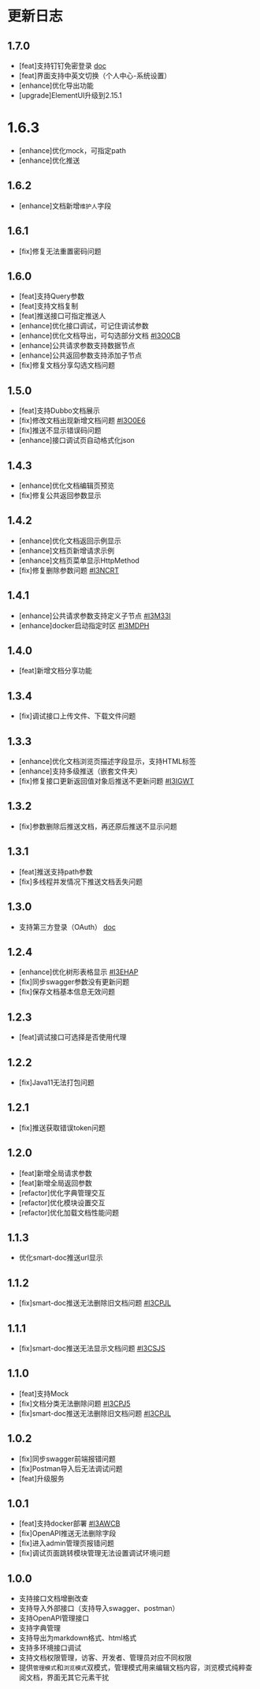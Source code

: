 # 更新日志

## 1.7.0

- [feat]支持钉钉免密登录 [doc](http://torna.cn/dev/third-party-login.html)
- [feat]界面支持中英文切换（个人中心-系统设置）
- [enhance]优化导出功能
- [upgrade]ElementUI升级到2.15.1

# 1.6.3

- [enhance]优化mock，可指定path
- [enhance]优化推送

## 1.6.2

- [enhance]文档新增`维护人`字段

## 1.6.1

- [fix]修复无法重置密码问题

## 1.6.0

- [feat]支持Query参数
- [feat]支持文档复制
- [feat]推送接口可指定推送人
- [enhance]优化接口调试，可记住调试参数
- [enhance]优化文档导出，可勾选部分文档 [#I3O0CB](https://gitee.com/durcframework/torna/issues/I3O0CB)
- [enhance]公共请求参数支持数据节点
- [enhance]公共返回参数支持添加子节点
- [fix]修复文档分享勾选文档问题

## 1.5.0

- [feat]支持Dubbo文档展示
- [fix]修改文档出现新增文档问题 [#I3O0E6](https://gitee.com/durcframework/torna/issues/I3O0E6)
- [fix]推送不显示错误码问题
- [enhance]接口调试页自动格式化json

## 1.4.3

- [enhance]优化文档编辑页预览
- [fix]修复公共返回参数显示

## 1.4.2

- [enhance]优化文档返回示例显示
- [enhance]文档页新增请求示例
- [enhance]文档页菜单显示HttpMethod
- [fix]修复删除参数问题 [#I3NCRT](https://gitee.com/durcframework/torna/issues/I3NCRT)

## 1.4.1

- [enhance]公共请求参数支持定义子节点 [#I3M33I](https://gitee.com/durcframework/torna/issues/I3M33I)
- [enhance]docker启动指定时区 [#I3MDPH](https://gitee.com/durcframework/torna/issues/I3MDPH)

## 1.4.0

- [feat]新增文档分享功能

## 1.3.4

- [fix]调试接口上传文件、下载文件问题

## 1.3.3

- [enhance]优化文档浏览页描述字段显示，支持HTML标签
- [enhance]支持多级推送（嵌套文件夹）
- [fix]修复接口更新返回值对象后推送不更新问题 [#I3IGWT](https://gitee.com/durcframework/torna/issues/I3IGWT)

## 1.3.2

- [fix]参数删除后推送文档，再还原后推送不显示问题

## 1.3.1

- [feat]推送支持path参数
- [fix]多线程并发情况下推送文档丢失问题

## 1.3.0

- 支持第三方登录（OAuth） [doc](http://torna.cn/dev/third-party-login.html)

## 1.2.4

- [enhance]优化树形表格显示 [#I3EHAP](https://gitee.com/durcframework/torna/issues/I3EHAP)
- [fix]同步swagger参数没有更新问题
- [fix]保存文档基本信息无效问题

## 1.2.3

- [feat]调试接口可选择是否使用代理

## 1.2.2

- [fix]Java11无法打包问题

## 1.2.1

- [fix]推送获取错误token问题

## 1.2.0

- [feat]新增全局请求参数
- [feat]新增全局返回参数
- [refactor]优化字典管理交互
- [refactor]优化模块设置交互
- [refactor]优化加载文档性能问题


## 1.1.3

- 优化smart-doc推送url显示

## 1.1.2

- [fix]smart-doc推送无法删除旧文档问题 [#I3CPJL](https://gitee.com/durcframework/torna/issues/I3CPJL)

## 1.1.1

- [fix]smart-doc推送无法显示文档问题 [#I3CSJS](https://gitee.com/durcframework/torna/issues/I3CSJS)

## 1.1.0

- [feat]支持Mock
- [fix]文档分类无法删除问题 [#I3CPJ5](https://gitee.com/durcframework/torna/issues/I3CPJ5)
- [fix]smart-doc推送无法删除旧文档问题 [#I3CPJL](https://gitee.com/durcframework/torna/issues/I3CPJL)

## 1.0.2

- [fix]同步swagger前端报错问题
- [fix]Postman导入后无法调试问题
- [feat]升级服务

## 1.0.1

- [feat]支持docker部署 [#I3AWCB](https://gitee.com/durcframework/torna/issues/I3AWCB)
- [fix]OpenAPI推送无法删除字段
- [fix]进入admin管理页报错问题
- [fix]调试页面跳转模块管理无法设置调试环境问题

## 1.0.0

- 支持接口文档增删改查
- 支持导入外部接口（支持导入swagger、postman）
- 支持OpenAPI管理接口
- 支持字典管理
- 支持导出为markdown格式、html格式
- 支持多环境接口调试
- 支持文档权限管理，访客、开发者、管理员对应不同权限
- 提供`管理模式`和`浏览模式`双模式，管理模式用来编辑文档内容，浏览模式纯粹查阅文档，界面无其它元素干扰